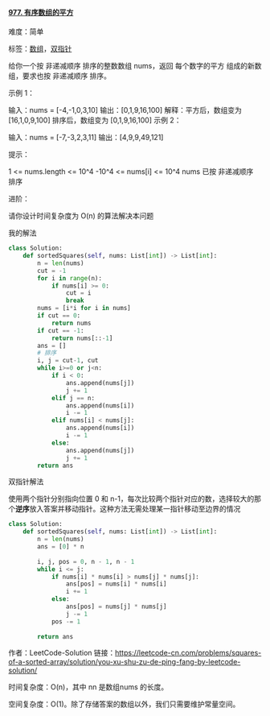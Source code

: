 #### [977. 有序数组的平方](https://leetcode-cn.com/problems/squares-of-a-sorted-array/)

难度：简单

标签：[数组](../Topic/数组.md)，[双指针](../Topic/双指针.md)

给你一个按 非递减顺序 排序的整数数组 nums，返回 每个数字的平方 组成的新数组，要求也按 非递减顺序 排序。

 

示例 1：

输入：nums = [-4,-1,0,3,10]
输出：[0,1,9,16,100]
解释：平方后，数组变为 [16,1,0,9,100]
排序后，数组变为 [0,1,9,16,100]
示例 2：

输入：nums = [-7,-3,2,3,11]
输出：[4,9,9,49,121]


提示：

1 <= nums.length <= 10^4
-10^4 <= nums[i] <= 10^4
nums 已按 非递减顺序 排序


进阶：

请你设计时间复杂度为 O(n) 的算法解决本问题

我的解法

```python
class Solution:
    def sortedSquares(self, nums: List[int]) -> List[int]:
        n = len(nums)
        cut = -1
        for i in range(n):
            if nums[i] >= 0:
                cut = i
                break
        nums = [i*i for i in nums]
        if cut == 0:
            return nums
        if cut == -1:
            return nums[::-1]
        ans = []
        # 排序
        i, j = cut-1, cut
        while i>=0 or j<n:
            if i < 0:
                ans.append(nums[j])
                j += 1
            elif j == n:
                ans.append(nums[i])
                i -= 1
            elif nums[i] < nums[j]:
                ans.append(nums[i])
                i -= 1
            else:
                ans.append(nums[j])
                j += 1 
        return ans
```

双指针解法

使用两个指针分别指向位置 0 和 n-1，每次比较两个指针对应的数，选择较大的那个**逆序**放入答案并移动指针。这种方法无需处理某一指针移动至边界的情况

```python
class Solution:
    def sortedSquares(self, nums: List[int]) -> List[int]:
        n = len(nums)
        ans = [0] * n
        
        i, j, pos = 0, n - 1, n - 1
        while i <= j:
            if nums[i] * nums[i] > nums[j] * nums[j]:
                ans[pos] = nums[i] * nums[i]
                i += 1
            else:
                ans[pos] = nums[j] * nums[j]
                j -= 1
            pos -= 1
        
        return ans
```

作者：LeetCode-Solution
链接：https://leetcode-cn.com/problems/squares-of-a-sorted-array/solution/you-xu-shu-zu-de-ping-fang-by-leetcode-solution/

时间复杂度：O(n)，其中 nn 是数组nums 的长度。

空间复杂度：O(1)。除了存储答案的数组以外，我们只需要维护常量空间。

